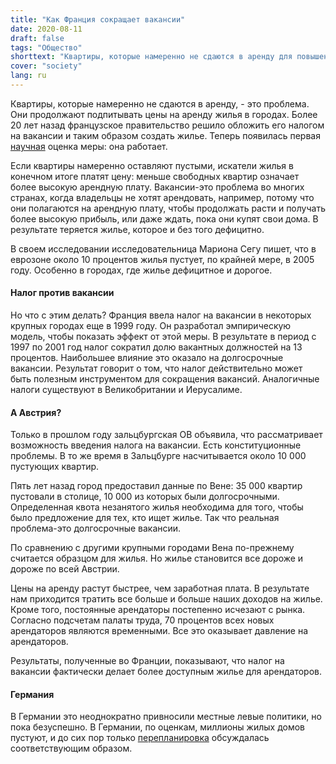 ```yaml
---
title: "Как Франция сокращает вакансии"
date: 2020-08-11
draft: false
tags: "Общество"
shorttext: "Квартиры, которые намеренно не сдаются в аренду для повышения арендной платы, представляют собой проблему. Чтобы уменьшить это, французское правительство ввело на него налог более 20 лет назад."
cover: "society"
lang: ru
---
```


Квартиры, которые намеренно не сдаются в аренду, - это проблема. Они продолжают подпитывать цены на аренду жилья в городах. Более 20 лет назад французское правительство решило обложить его налогом на вакансии и таким образом создать жилье. Теперь появилась первая [научная](/static/downloads/housing-session3.pdf "The impact of taxing vacancy on housing markets: Evidence from France") оценка меры: она работает.

Если квартиры намеренно оставляют пустыми, искатели жилья в конечном итоге платят цену: меньше свободных квартир означает более высокую арендную плату. Вакансии-это проблема во многих странах, когда владельцы не хотят арендовать, например, потому что они полагаются на арендную плату, чтобы продолжать расти и получать более высокую прибыль, или даже ждать, пока они купят свои дома. В результате теряется жилье, которое и без того дефицитно.

В своем исследовании исследовательница Мариона Сегу пишет, что в еврозоне около 10 процентов жилья пустует, по крайней мере, в 2005 году. Особенно в городах, где жилье дефицитное и дорогое.

#### Налог против вакансии

Но что с этим делать? Франция ввела налог на вакансии в некоторых крупных городах еще в 1999 году. Он разработал эмпирическую модель, чтобы показать эффект от этой меры. В результате в период с 1997 по 2001 год налог сократил долю вакантных должностей на 13 процентов. Наибольшее влияние это оказало на долгосрочные вакансии. Результат говорит о том, что налог действительно может быть полезным инструментом для сокращения вакансий. Аналогичные налоги существуют в Великобритании и Иерусалиме.

#### А Австрия?

Только в прошлом году зальцбургская ОВ объявила, что рассматривает возможность введения налога на вакансии. Есть конституционные проблемы. В то же время в Зальцбурге насчитывается около 10 000 пустующих квартир.

Пять лет назад город предоставил данные по Вене: 35 000 квартир пустовали в столице, 10 000 из которых были долгосрочными. Определенная квота незанятого жилья необходима для того, чтобы было предложение для тех, кто ищет жилье. Так что реальная проблема-это долгосрочные вакансии.

По сравнению с другими крупными городами Вена по-прежнему считается образцом для жилья. Но жилье становится все дороже и дороже по всей Австрии.

Цены на аренду растут быстрее, чем заработная плата. В результате нам приходится тратить все больше и больше наших доходов на жилье. Кроме того, постоянные арендаторы постепенно исчезают с рынка. Согласно подсчетам палаты труда, 70 процентов всех новых арендаторов являются временными. Все это оказывает давление на арендаторов.

Результаты, полученные во Франции, показывают, что налог на вакансии фактически делает более доступным жилье для арендаторов.

#### Германия

В Германии это неоднократно привносили местные левые политики, но пока безуспешно. В Германии, по оценкам, миллионы жилых домов пустуют, и до сих пор только [перепланировка](https://www.demografie-portal.de/SharedDocs/Blog/DE/191028-Wohnungsleerstand-in-Deutschland-Wo-sind-die-Herausforderungen-besonders-gross.html "Wohnungsleerstand in Deutschland: Wo sind die Herausforderungen besonders groß?") обсуждалась соответствующим образом.

